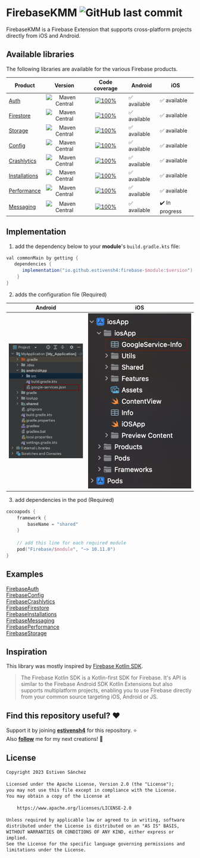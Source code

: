 <h1 align="left">FirebaseKMM <img alt="GitHub last commit" src="https://img.shields.io/github/last-commit/estivensh4/FirebaseKMM?style=flat-square"></h1>

FirebaseKMM is a Firebase Extension that supports cross-platform projects directly from iOS and Android.

## Available libraries

The following libraries are available for the various Firebase products.

| Product	                                                        |                                                               Version                                                                |                                                                                      Code coverage                                                                                      | Android     | iOS            |
|-----------------------------------------------------------------|:------------------------------------------------------------------------------------------------------------------------------------:|:---------------------------------------------------------------------------------------------------------------------------------------------------------------------------------------:|-------------|----------------|
| [Auth](https://firebase.google.com/docs/auth)                   |     <img alt="Maven Central" src="https://img.shields.io/maven-central/v/io.github.estivensh4/firebase-auth?versionPrefix=0.6">      |              [![100%](https://img.shields.io/badge/-0%25-lightgrey?style=flat-square)](/firebase-auth/src/commonMain/kotlin/com/estivensh4/firebase_auth/FirebaseAuth.kt)️              | ✅ available | ✅️ available   |
| [Firestore](https://firebase.google.com/docs/firestore)         |   <img alt="Maven Central" src="https://img.shields.io/maven-central/v/io.github.estivensh4/firebase-firestore?versionPrefix=0.6">   |       [![100%](https://img.shields.io/badge/-0%25-lightgrey?style=flat-square)](/firebase-firestore/src/commonMain/kotlin/com/estivensh4/firebase_firestore/FirebaseFirestore.kt)       | ✅ available | ✅️ available   |
| [Storage](https://firebase.google.com/docs/storage)             |    <img alt="Maven Central" src="https://img.shields.io/maven-central/v/io.github.estivensh4/firebase-storage?versionPrefix=0.6">    |          [![100%](https://img.shields.io/badge/-0%25-lightgrey?style=flat-square)](/firebase-storage/src/commonMain/kotlin/com/estivensh4/firebase_storage/FirebaseStorage.kt)          | ✅ available | ✅️ available   |
| [Config](https://firebase.google.com/docs/remote-config)        |    <img alt="Maven Central" src="https://img.shields.io/maven-central/v/io.github.estivensh4/firebase-config?versionPrefix=0.6">     |           [![100%](https://img.shields.io/badge/-0%25-lightgrey?style=flat-square)](/firebase-config/src/commonMain/kotlin/com/estivensh4/firebase_config/FirebaseConfig.kt)            | ✅ available | ✅️ available   |
| [Crashlytics](https://firebase.google.com/docs/crashlytics)     |  <img alt="Maven Central" src="https://img.shields.io/maven-central/v/io.github.estivensh4/firebase-crashlytics?versionPrefix=0.6">  |    [![100%](https://img.shields.io/badge/-0%25-lightgrey?style=flat-square)](/firebase-crashlytics/src/commonMain/kotlin/com/estivensh4/firebase_crashlytics/FirebaseCrashlytics.kt)    | ✅ available | ✅️ available   |
| [Installations](https://firebase.google.com/docs/installations) | <img alt="Maven Central" src="https://img.shields.io/maven-central/v/io.github.estivensh4/firebase-installations?versionPrefix=0.6"> | [![100%](https://img.shields.io/badge/-0%25-lightgrey?style=flat-square)](/firebase-installations/src/commonMain/kotlin/com/estivensh4/firebase_installations/FirebaseInstallations.kt) | ✅ available | ✅️ available   |
| [Performance](https://firebase.google.com/docs/perf-mon)        |  <img alt="Maven Central" src="https://img.shields.io/maven-central/v/io.github.estivensh4/firebase-performance?versionPrefix=0.6">  |    [![100%](https://img.shields.io/badge/-0%25-lightgrey?style=flat-square)](/firebase-performance/src/commonMain/kotlin/com/estivensh4/firebase_performance/FirebasePerformance.kt)    | ✅ available | ✅️ available   |
| [Messaging](https://firebase.google.com/docs/cloud-messaging)   |   <img alt="Maven Central" src="https://img.shields.io/maven-central/v/io.github.estivensh4/firebase-messaging?versionPrefix=0.6">   |       [![100%](https://img.shields.io/badge/-0%25-lightgrey?style=flat-square)](/firebase-messaging/src/commonMain/kotlin/com/estivensh4/firebase_messaging/FirebaseMessaging.kt)       | ✅ available | ✔️ In progress |

## Implementation 

1. add the dependency below to your **module**'s `build.gradle.kts` file:

```gradle
val commonMain by getting {
   dependencies {
      implementation("io.github.estivensh4:firebase-$module:$version")
    }
}
```

2. adds the configuration file (Required)

|                                                            	 **Android**                                                            |                                                             **iOS**                                                             |
|:-----------------------------------------------------------------------------------------------------------------------------------:|:-------------------------------------------------------------------------------------------------------------------------------:|
| <img alt="Maven Central" src="https://github.com/estivensh4/FirebaseKMM/blob/main/documentation/images/android-implementation.png"> | <img alt="Maven Central" src="https://github.com/estivensh4/FirebaseKMM/blob/main/documentation/images/ios-implementation.png"> | 


3. add dependencies in the pod (Required)

```kotlin
cocoapods {
    framework {
        baseName = "shared"
    }

    // add this line for each required module
    pod("Firebase/$module", "~> 10.11.0")
}
```

## Examples
[FirebaseAuth](https://github.com/estivensh4/FirebaseKMM/tree/main/firebase-auth)<br>
[FirebaseConfig](https://github.com/estivensh4/FirebaseKMM/tree/main/firebase-config)<br>
[FirebaseCrashlytics](https://github.com/estivensh4/FirebaseKMM/tree/main/firebase-crashlytics)<br>
[FirebaseFirestore](https://github.com/estivensh4/FirebaseKMM/tree/main/firebase-firestore)<br>
[FirebaseInstallations](https://github.com/estivensh4/FirebaseKMM/tree/main/firebase-installations)<br>
[FirebaseMessaging](https://github.com/estivensh4/FirebaseKMM/tree/main/firebase-messaging)<br>
[FirebasePerformance](https://github.com/estivensh4/FirebaseKMM/tree/main/firebase-performance)<br>
[FirebaseStorage](https://github.com/estivensh4/FirebaseKMM/tree/main/firebase-storage)

## Inspiration
This library was mostly inspired by [Firebase Kotlin SDK](https://github.com/GitLiveApp/firebase-kotlin-sdk).<br>

> The Firebase Kotlin SDK is a Kotlin-first SDK for Firebase. It's API is similar to the Firebase Android SDK Kotlin Extensions but also supports multiplatform projects, enabling you to use Firebase directly from your common source targeting iOS, Android or JS.

## Find this repository useful? :heart:

Support it by joining __[estivensh4](https://github.com/estivensh4/FirebaseKMM)__ for this
repository. :star: <br>
Also __[follow](https://github.com/estivensh4)__ me for my next creations! 🤩

## License

```
Copyright 2023 Estiven Sánchez
 
Licensed under the Apache License, Version 2.0 (the "License");
you may not use this file except in compliance with the License.
You may obtain a copy of the License at

    https://www.apache.org/licenses/LICENSE-2.0

Unless required by applicable law or agreed to in writing, software
distributed under the License is distributed on an "AS IS" BASIS,
WITHOUT WARRANTIES OR CONDITIONS OF ANY KIND, either express or implied.
See the License for the specific language governing permissions and
limitations under the License.
```